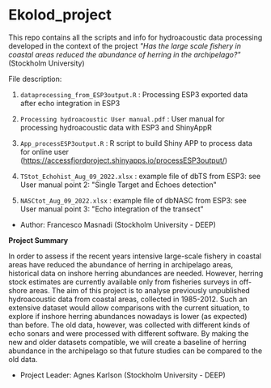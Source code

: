 # Ekolod_project
This repo contains all the scripts and info for hydroacoustic data processing developed in the context of the project _"Has the large scale fishery in coastal areas reduced the abundance of herring in the archipelago?"_ (Stockholm University)



File description:

1) ```dataprocessing_from_ESP3output.R``` :  Processing ESP3 exported data after echo integration in ESP3
  
3) ``Processing hydroacoustic User manual.pdf`` : User manual for processing hydroacoustic data with ESP3 and ShinyAppR
   
4) ```App_processESP3output.R``` :  R script to build Shiny APP to process data for online user (https://accessfjordproject.shinyapps.io/processESP3output/)

5) ```TStot_Echohist_Aug_09_2022.xlsx``` : example file of dbTS from ESP3: see User manual point 2: "Single Target and Echoes detection"

6) ```NASCtot_Aug_09_2022.xlsx``` : example file of dbNASC from ESP3: see User manual point 3: "Echo integration of the transect"


* Author: Francesco Masnadi (Stockholm University - DEEP)  

**Project Summary**

In order to assess if the recent years intensive large-scale fishery in coastal areas have reduced the abundance of herring in archipelago areas, historical data on inshore herring abundances are needed. However, herring stock estimates are currently available only from fisheries surveys in off-shore areas. The aim of this project is to analyse previously unpublished hydroacoustic data from coastal areas, collected in 1985-2012. Such an extensive dataset would allow comparisons with the current situation, to explore if inshore herring abundances nowadays is lower (as expected) than before. The old data, however, was collected with different kinds of echo sonars and were processed with different software. By making the new and older datasets compatible, we will create a baseline of herring abundance in the archipelago so that future studies can be compared to the old data.

* Project Leader: Agnes Karlson (Stockholm University - DEEP)
